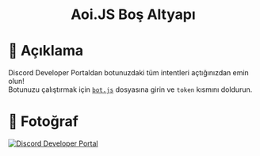 <h1 align="center">Aoi.JS Boş Altyapı</h1>

# 📜 Açıklama
Discord Developer Portaldan botunuzdaki tüm intentleri açtığınızdan emin olun! <br>
Botunuzu çalıştırmak için [`bot.js`](https://github.com/ghostdevxd/aoijs-template/blob/main/bot.js) dosyasına girin ve `token` kısmını doldurun.

# 📁 Fotoğraf
[![Discord Developer Portal](https://media.discordapp.net/attachments/705148232220672070/982930502052880444/unknown.png?width=523&height=112)](https://discord.com/developers/applications)

